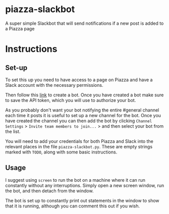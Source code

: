 # piazza-slackbot
A super simple Slackbot that will send notifications if a new post is added to a Piazza page

# Instructions

## Set-up
To set this up you need to have access to a page on Piazza and have a Slack account with the necessary permissions.

Then follow this [link](https://my.slack.com/services/new/bot) to create a bot. Once you have created a bot make sure to save the API token, which you will use to authorize your bot.

As you probably don't want your bot notifying the entire #general channel each time it posts it is useful to set up a new channel for the bot. Once you have created the channel you can then add the bot by clicking `Channel Settings` > `Invite team members to join...` > and then select your bot from the list.

You will need to add your credentials for both Piazza and Slack into the relevant places in the file `piazza-slackbot.py`. These are empty strings marked with `TODO`, along with some basic instructions.

## Usage
I suggest using `screen` to run the bot on a machine where it can run constantly without any interruptions. Simply open a new screen window, run the bot, and then detach from the window.

The bot is set up to constantly print out statements in the window to show that it is running, although you can comment this out if you wish.
